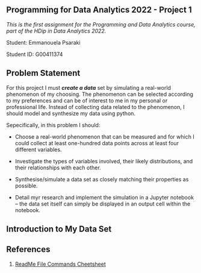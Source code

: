 ## Programming for Data Analytics 2022 - Project 1 

*This is the first assignment for the Programming and Data Analytics course, part of the HDip in Data Analytics 2022.*

Student: Emmanouela Psaraki

Student ID: G00411374


## Problem Statement

For this project I must ***create a data*** set by simulating a real-world phenomenon of my choosing. The phenomenon can be selected according to my preferences and can be of interest to me in my personal or professional life. Instead of collecting data related to the phenomenon, I should model and synthesize my data using python. 

Sepecifically, in this problem I should:

- Choose a real-world phenomenon that can be measured and for which I could collect at least one-hundred data points across at least four different variables.

- Investigate the types of variables involved, their likely distributions, and their relationships with each other.

- Synthesise/simulate a data set as closely matching their properties as possible.

- Detail myr research and implement the simulation in a Jupyter notebook – the data set itself can simply be displayed in an output cell within the notebook.


## Introduction to My Data Set

## References

1. [ReadMe File Commands Cheetsheet](https://levelup.gitconnected.com/github-readme-cheatsheet-617dff61fa23)

